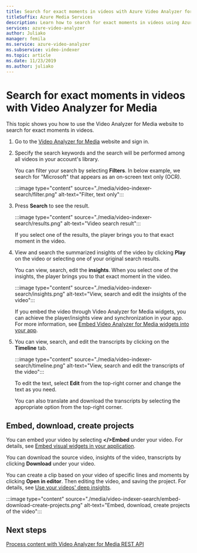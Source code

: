 ```yaml
---
title: Search for exact moments in videos with Azure Video Analyzer for Media (former Video Indexer)
titleSuffix: Azure Media Services
description: Learn how to search for exact moments in videos using Azure Video Analyzer for Media (former Video Indexer).
services: azure-video-analyzer
author: Juliako
manager: femila
ms.service: azure-video-analyzer
ms.subservice: video-indexer
ms.topic: article
ms.date: 11/23/2019
ms.author: juliako
---
```


# Search for exact moments in videos with Video Analyzer for Media

This topic shows you how to use the Video Analyzer for Media website to search for exact moments in videos.

1. Go to the [Video Analyzer for Media](https://www.videoindexer.ai/) website and sign in.
1. Specify the search keywords and the search will be performed among all videos in your account's library. 

    You can filter your search by selecting **Filters**. In below example, we search for "Microsoft" that appears as an on-screen text only (OCR).

    :::image type="content" source="./media/video-indexer-search/filter.png" alt-text="Filter, text only":::
1. Press **Search** to see the result.

    :::image type="content" source="./media/video-indexer-search/results.png" alt-text="Video search result":::

    If you select one of the results, the player brings you to that exact moment in the video.
1. View and search the summarized insights of the video by clicking **Play** on the video or selecting one of your original search results. 

    You can view, search, edit the **insights**. When you select one of the insights, the player brings you to that exact moment in the video.  

    :::image type="content" source="./media/video-indexer-search/insights.png" alt-text="View, search and edit the insights of the video":::

    If you embed the video through Video Analyzer for Media widgets, you can achieve the player/insights view and synchronization in your app. For more information, see [Embed Video Analyzer for Media widgets into your app](video-indexer-embed-widgets.md).
1. You can view, search, and edit the transcripts by clicking on the **Timeline** tab. 

    :::image type="content" source="./media/video-indexer-search/timeline.png" alt-text="View, search and edit the transcripts of the video":::

    To edit the text, select **Edit** from the top-right corner and change the text as you need. 

    You can also translate and download the transcripts by selecting the appropriate option from the top-right corner. 

## Embed, download, create projects

You can embed your video by selecting **</>Embed** under your video. For details, see [Embed visual widgets in your application](video-indexer-embed-widgets.md).

You can download the source video, insights of the video, transcripts by clicking **Download** under your video.

You can create a clip based on your video of specific lines and moments by clicking **Open in editor**. Then editing the video, and saving the project. For details, see [Use your videos' deep insights](use-editor-create-project.md).

:::image type="content" source="./media/video-indexer-search/embed-download-create-projects.png" alt-text="Embed, download, create projects of the video":::

## Next steps

[Process content with Video Analyzer for Media REST API](video-indexer-use-apis.md)
